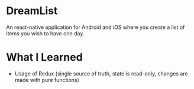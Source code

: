 # DreamList

An react-native application for Android and iOS where you create a list of items you wish to have one day.

# What I Learned

* Usage of Redux (single source of truth, state is read-only, changes are made with pure functions)
